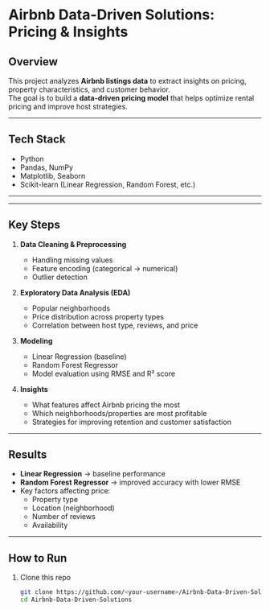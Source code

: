 #  Airbnb Data-Driven Solutions: Pricing & Insights

##  Overview
This project analyzes **Airbnb listings data** to extract insights on pricing, property characteristics, and customer behavior.  
The goal is to build a **data-driven pricing model** that helps optimize rental pricing and improve host strategies.

---

##  Tech Stack
- Python  
- Pandas, NumPy  
- Matplotlib, Seaborn  
- Scikit-learn (Linear Regression, Random Forest, etc.)  

---

---

##  Key Steps
1. **Data Cleaning & Preprocessing**
   - Handling missing values  
   - Feature encoding (categorical → numerical)  
   - Outlier detection  

2. **Exploratory Data Analysis (EDA)**
   - Popular neighborhoods  
   - Price distribution across property types  
   - Correlation between host type, reviews, and price  

3. **Modeling**
   - Linear Regression (baseline)  
   - Random Forest Regressor  
   - Model evaluation using RMSE and R² score  

4. **Insights**
   - What features affect Airbnb pricing the most  
   - Which neighborhoods/properties are most profitable  
   - Strategies for improving retention and customer satisfaction  

---

##  Results
- **Linear Regression** → baseline performance  
- **Random Forest Regressor** → improved accuracy with lower RMSE  
- Key factors affecting price:  
  - Property type  
  - Location (neighborhood)  
  - Number of reviews  
  - Availability  

---

##  How to Run
1. Clone this repo  
   ```bash
   git clone https://github.com/<your-username>/Airbnb-Data-Driven-Solutions.git
   cd Airbnb-Data-Driven-Solutions

